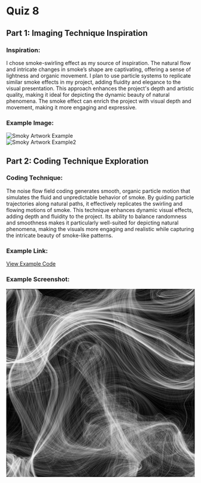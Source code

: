 # Quiz 8

## Part 1: Imaging Technique Inspiration

### Inspiration:
I chose smoke-swirling effect as my source of inspiration. The natural flow and intricate changes in smoke’s shape are captivating, offering a sense of lightness and organic movement. I plan to use particle systems to replicate similar smoke effects in my project, adding fluidity and elegance to the visual presentation. This approach enhances the project's depth and artistic quality, making it ideal for depicting the dynamic beauty of natural phenomena. The smoke effect can enrich the project with visual depth and movement, making it more engaging and expressive.

### Example Image:
![Smoky Artwork Example](https://2.bp.blogspot.com/-J9D48vBcqog/UOXTJ_u_WtI/AAAAAAAAAIg/qVnnO50PE7w/s1600/smoke.jpg)  
![Smoky Artwork Example2](https://images.pexels.com/photos/59810/smoke-fumes-black-white-59810.jpeg?auto=compress&cs=tinysrgb&w=1260&h=750&dpr=2)


## Part 2: Coding Technique Exploration

### Coding Technique:
The noise flow field coding generates smooth, organic particle motion that simulates the fluid and unpredictable behavior of smoke. By guiding particle trajectories along natural paths, it effectively replicates the swirling and flowing motions of smoke. This technique enhances dynamic visual effects, adding depth and fluidity to the project. Its ability to balance randomness and smoothness makes it particularly well-suited for depicting natural phenomena, making the visuals more engaging and realistic while capturing the intricate beauty of smoke-like patterns.

### Example Link:
[View Example Code](https://miguelrr11.github.io/Noise_Flow_Field/)

### Example Screenshot:
![An screenshot of the example](screenshot_of_the_example.png)
